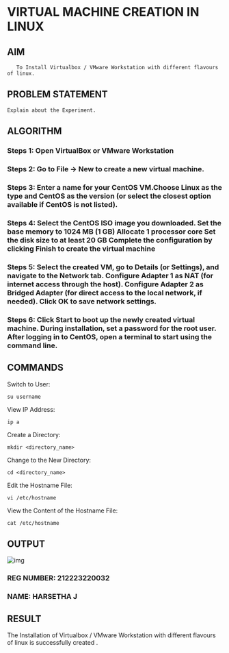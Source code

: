  # VIRTUAL MACHINE CREATION IN LINUX
  ## AIM
       To Install Virtualbox / VMware Workstation with different flavours of linux.
## PROBLEM STATEMENT
    Explain about the Experiment.

## ALGORITHM
 ### Steps 1: Open VirtualBox or VMware Workstation
 ### Steps 2: Go to File -> New to create a new virtual machine.
 ### Steps 3: Enter a name for your CentOS VM.Choose Linux as the type and CentOS as the version (or select the closest option available if CentOS is not listed).
 ### Steps 4: Select the CentOS ISO image you downloaded. Set the base memory to 1024 MB (1 GB) Allocate 1 processor core Set the disk size to at least 20 GB Complete the configuration by clicking Finish to create the virtual machine
 ### Steps 5: Select the created VM, go to Details (or Settings), and navigate to the Network tab. Configure Adapter 1 as NAT (for internet access through the host). Configure Adapter 2 as Bridged Adapter (for direct access to the local network, if needed). Click OK to save network settings.
### Steps 6: Click Start to boot up the newly created virtual machine. During installation, set a password for the root user. After logging in to CentOS, open a terminal to start using the command line.

## COMMANDS
Switch to User:
```
su username
```
View IP Address:
```
ip a
```
Create a Directory:
```
mkdir <directory_name>
```
Change to the New Directory:
```
cd <directory_name>
```
Edit the Hostname File:
```
vi /etc/hostname
```
View the Content of the Hostname File:
```
cat /etc/hostname
```

## OUTPUT
![img](https://github.com/user-attachments/assets/5db56b3d-3c96-4e08-bd57-77271861420c)

### REG NUMBER: 212223220032
### NAME: HARSETHA J
 
## RESULT
 The Installation of Virtualbox / VMware Workstation with different flavours of linux is successfully created .

  


